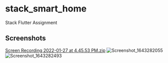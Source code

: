 # stack_smart_home
Stack Flutter Assignment

## Screenshots

[Screen Recording 2022-01-27 at 4.45.53 PM.zip](https://github.com/FLYINGKRIPTO/stack_smart_home/files/7949974/Screen.Recording.2022-01-27.at.4.45.53.PM.zip)
![Screenshot_1643282055](https://user-images.githubusercontent.com/34384226/151349802-17efc78c-0e6d-452c-af4b-cf3ade8f2bcc.png)
![Screenshot_1643282493](https://user-images.githubusercontent.com/34384226/151349827-36836b76-c784-4564-9ced-e90b1968bd1d.png)
